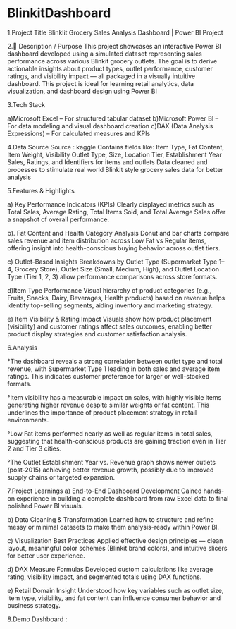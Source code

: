 # BlinkitDashboard
1.Project Title 
Blinklit Grocery Sales Analysis Dashboard | Power BI Project


2.📝 Description / Purpose
This project showcases an interactive Power BI dashboard developed using a simulated dataset representing sales performance across various Blinkit grocery outlets. The goal is to derive actionable insights about product types, outlet performance, customer ratings, and visibility impact — all packaged in a visually intuitive dashboard. This project is ideal for learning retail analytics, data visualization, and dashboard design using Power BI


3.Tech Stack

a)Microsoft Excel – For structured tabular dataset
b)Microsoft Power BI – For data modeling and visual dashboard creation
c)DAX (Data Analysis Expressions) – For calculated measures and KPIs

4.Data Source
Source : kaggle
Contains fields like:
Item Type, Fat Content, Item Weight, Visibility
Outlet Type, Size, Location Tier, Establishment Year
Sales, Ratings, and Identifiers for items and outlets
Data cleaned and processes to stimulate real world Blinkit style grocery sales data for better analysis

5.Features & Highlights

a) Key Performance Indicators (KPIs)
Clearly displayed metrics such as Total Sales, Average Rating, Total Items Sold, and Total Average Sales offer a snapshot of overall performance.

b). Fat Content and Health Category Analysis
Donut and bar charts compare sales revenue and item distribution across Low Fat vs Regular items, offering insight into health-conscious buying behavior across outlet tiers.

c) Outlet-Based Insights
Breakdowns by Outlet Type (Supermarket Type 1–4, Grocery Store), Outlet Size (Small, Medium, High), and Outlet Location Type (Tier 1, 2, 3) allow performance comparisons across store formats.

d)Item Type Performance
Visual hierarchy of product categories (e.g., Fruits, Snacks, Dairy, Beverages, Health products) based on revenue helps identify top-selling segments, aiding inventory and marketing strategy.

e) Item Visibility & Rating Impact
Visuals show how product placement (visibility) and customer ratings affect sales outcomes, enabling better product display strategies and customer satisfaction analysis.

6.Analysis

°The dashboard reveals a strong correlation between outlet type and total revenue, with Supermarket Type 1 leading in both sales and average item ratings. This indicates customer preference for larger or well-stocked formats.

°Item visibility has a measurable impact on sales, with highly visible items generating higher revenue despite similar weights or fat content. This underlines the importance of product placement strategy in retail environments.

°Low Fat items performed nearly as well as regular items in total sales, suggesting that health-conscious products are gaining traction even in Tier 2 and Tier 3 cities.

°The Outlet Establishment Year vs. Revenue graph shows newer outlets (post-2015) achieving better revenue growth, possibly due to improved supply chains or targeted expansion.


7.Project Learnings
a) End-to-End Dashboard Development
Gained hands-on experience in building a complete dashboard from raw Excel data to final polished Power BI visuals.

b) Data Cleaning & Transformation
Learned how to structure and refine messy or minimal datasets to make them analysis-ready within Power BI.

c) Visualization Best Practices
Applied effective design principles — clean layout, meaningful color schemes (Blinkit brand colors), and intuitive slicers for better user experience.

d) DAX Measure Formulas
Developed custom calculations like average rating, visibility impact, and segmented totals using DAX functions.

e) Retail Domain Insight
Understood how key variables such as outlet size, item type, visibility, and fat content can influence consumer behavior and business strategy.



8.Demo
Dashboard : 
